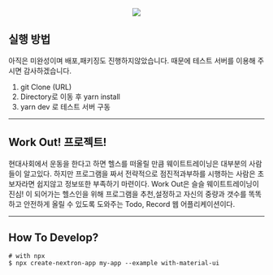 <p align="center"><img src="https://user-images.githubusercontent.com/103579314/219848280-cee192a1-047f-4f26-8106-b1f245ab3b9e.png"></img></p>

## 실행 방법

아직은 미완성이며 배포,패키징도 진행하지않았습니다.
때문에 테스트 서버를 이용해 주시면 감사하겠습니다.
1. git Clone (URL)
2. Directory로 이동 후 yarn install
3. yarn dev 로 테스트 서버 구동
---

## Work Out! 프로젝트!

현대사회에서 운동을 한다고 하면 헬스를 떠올릴 만큼 웨이트트레이닝은 대부분의 사람들이 알고있다.
하지만 프로그램을 짜서 전략적으로 점진적과부하를 시행하는 사람은 초보자라면 쉽지않고 정보또한 부족하기 마련이다.
Work Out은 슬슬 웨이트트레이닝이 진심! 이 되어가는 헬스인을 위해 프로그램을 추천,설정하고 자신의 중량과 갯수를 똑똑하고 안전하게 올릴 수 있도록 도와주는 Todo, Record 웹 어플리케이션이다.

---

## How To Develop?

```
# with npx
$ npx create-nextron-app my-app --example with-material-ui
```

